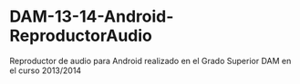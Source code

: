 # DAM-13-14-Android-ReproductorAudio
Reproductor de audio para Android realizado en el Grado Superior DAM en el curso 2013/2014
